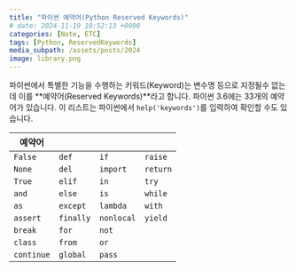 ```yaml
---
title: "파이썬 예약어(Python Reserved Keywords)"
# date: 2024-11-19 19:52:13 +0900
categories: [Note, ETC]
tags: [Python, ReservedKeywords]
media_subpath: /assets/posts/2024
image: library.png
---
```


파이썬에서 <span class="txt_bg">특별한 기능을 수행하는 키워드(Keyword)</span>는 변수명 등으로 지정될수 없는데 이를 **예약어(Reserved Keywords)**라고 합니다. 파이썬 3.6에는 33개의 예약어가 있습니다. 이 리스트는 파이썬에서 `help('keywords')`를 입력하여 확인할 수도 있습니다.

| 예약어 |  |  |  |
| --- | --- | --- | --- |
| `False` | `def` | `if` | `raise` |
| `None` | `del` | `import` | `return` |
| `True` | `elif` | `in` | `try` |
| `and` | `else` | `is` | `while` |
| `as` | `except` | `lambda` | `with` |
| `assert` | `finally` | `nonlocal` | `yield` |
| `break` | `for` | `not` |  |
| `class` | `from` | `or` |  |
| `continue` | `global` | `pass` |  |